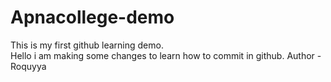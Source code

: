 # Apnacollege-demo
This is my first github learning demo.
<br>
Hello i am making some changes to learn how to commit in github. 
Author - Roquyya
